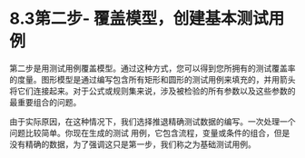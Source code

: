 # 8.3第二步- 覆盖模型，创建基本测试用例

第二步是用测试用例覆盖模型。通过这种方式，您可以得到您所拥有的测试覆盖率的度量。图形模型是通过编写包含所有矩形和圆形的测试用例来填充的，并用箭头将它们连接起来。对于公式或规则集来说，涉及被检验的所有参数以及这些参数的最重要组合的问题。

由于实际原因，在这种情况下，我们选择推退精确测试数据的编写。一次处理一个问题比较简单。你现在生成的测试
用例，它包含流程，变量或条件的组合，但是没有精确的数据，为了强调这只是第一步，我们称之为基础测试用例。

